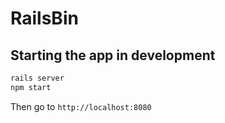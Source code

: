 # RailsBin

## Starting the app in development

```bash
rails server
npm start
```

Then go to `http://localhost:8080`
